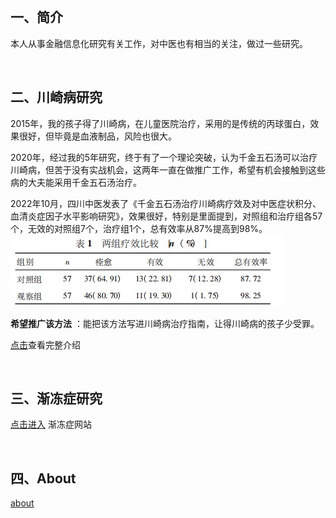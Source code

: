 

<br>

## 一、简介

本人从事金融信息化研究有关工作，对中医也有相当的关注，做过一些研究。

<br>

## 二、川崎病研究

2015年，我的孩子得了川崎病，在儿童医院治疗，采用的是传统的丙球蛋白，效果很好，但毕竟是血液制品，风险也很大。

2020年，经过我的5年研究，终于有了一个理论突破，认为千金五石汤可以治疗川崎病，但苦于没有实战机会，这两年一直在做推广工作，希望有机会接触到这些病的大夫能采用千金五石汤治疗。

2022年10月，四川中医发表了《千金五石汤治疗川崎病疗效及对中医症状积分、血清炎症因子水平影响研究》，效果很好，特别是里面提到，对照组和治疗组各57个，无效的对照组7个，治疗组1个，总有效率从87%提高到98%。
![千金五石汤疗效](./media/千金五石汤-1.jpeg)

**希望推广该方法** ：能把该方法写进川崎病治疗指南，让得川崎病的孩子少受罪。

[点击](./page/kd001.md)查看完整介绍


<br>

## 三、渐冻症研究

[点击进入](https://als001.cn)  渐冻症网站


<br>

## 四、About

[about](./about.md)




